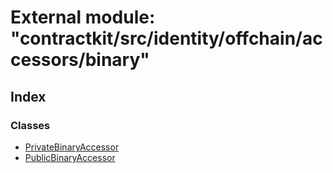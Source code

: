 # External module: "contractkit/src/identity/offchain/accessors/binary"

## Index

### Classes

* [PrivateBinaryAccessor](../classes/_contractkit_src_identity_offchain_accessors_binary_.privatebinaryaccessor.md)
* [PublicBinaryAccessor](../classes/_contractkit_src_identity_offchain_accessors_binary_.publicbinaryaccessor.md)
